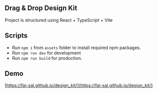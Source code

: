## Drag & Drop Design Kit

Project is structured using React + TypeScript + Vite 

## Scripts

- Run `npm i` from `assets` folder to install required npm packages.
- Run `npm run dev` for development
- Run `npm run build` for production.


## Demo 
 [https://fai-sal.github.io/design_kit/](https://fai-sal.github.io/design_kit/)
